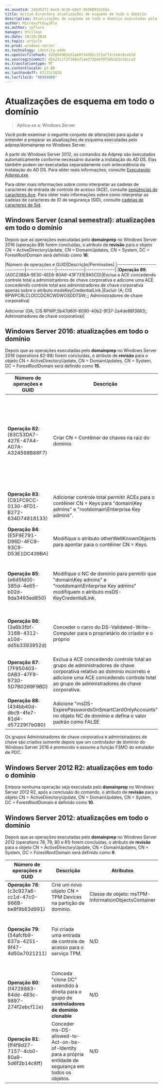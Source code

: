```yaml
---
ms.assetid: 2a5d5271-6ac6-4c1b-b4ef-9b568932a55a
title: Active Directory atualizações de esquema em todo o domínio
description: Atualizações de esquema em todo o domínio executadas pelo adprep/domainprep ao promover um controlador de domínio
author: MicrosoftGuyJFlo
ms.author: joflore
manager: mtillman
ms.date: 10/29/2018
ms.topic: article
ms.prod: windows-server
ms.technology: identity-adds
ms.openlocfilehash: d32656963e52ab0f3a505c172aff3c2ebc8ce53d
ms.sourcegitcommit: d5e27c1f2f168a71ae272bebf8f50e1b3ccbcca3
ms.translationtype: MT
ms.contentlocale: pt-BR
ms.lasthandoff: 07/23/2020
ms.locfileid: "86954088"
---
```

# <a name="domain-wide-schema-updates"></a>Atualizações de esquema em todo o domínio

>Aplica-se a: Windows Server

Você pode examinar o seguinte conjunto de alterações para ajudar a entender e preparar as atualizações de esquema executadas pelo adprep/domainprep no Windows Server.

A partir do Windows Server 2012, os comandos da Adprep são executados automaticamente conforme necessário durante a instalação do AD DS. Elas também podem ser executadas separadamente com antecedência da instalação do AD DS. Para obter mais informações, consulte [Executando Adprep.exe](/previous-versions/windows/it-pro/windows-server-2008-R2-and-2008/dd464018(v=ws.10)).

Para obter mais informações sobre como interpretar as cadeias de caracteres de entrada de controle de acesso (ACE), consulte [seqüências de caracteres Ace](/windows/win32/secauthz/ace-strings). Para obter mais informações sobre como interpretar as cadeias de caracteres de ID de segurança (SID), consulte [cadeias de caracteres de Sid](/windows/win32/secauthz/sid-strings).

## <a name="windows-server-semi-annual-channel-domain-wide-updates"></a>Windows Server (canal semestral): atualizações em todo o domínio

Depois que as operações executadas pelo **domainprep** no Windows Server 2016 (operação 89) forem concluídas, o atributo de **revisão** para o objeto CN = ActiveDirectoryUpdate, CN = DomainUpdates, CN = System, DC = ForestRootDomain será definido como **16**.

|Número de operações e GUID|Descrição|Permissões|
|------------------------------|---------------|--------------|---------------|
|**Operação 89**: {A0C238BA-9E30-4EE6-80A6-43F731E9A5CD}|Exclua a ACE concedendo controle total a administradores de chave corporativa e adicione uma ACE concedendo controle total aos administradores de chave corporativa apenas sobre o atributo msdsKeyCredentialLink.|Excluir (A; CIS RPWPCRLCLOCCDCRCWDWOSDDTSW;;; Administradores de chave corporativa) <br /> <br />Adicionar (OA; CIS RPWP;5b47d60f-6090-40b2-9f37-2a4de88f3063;; Administradores de chave corporativa)|

## <a name="windows-server-2016-domain-wide-updates"></a>Windows Server 2016: atualizações em todo o domínio

Depois que as operações executadas pelo **domainprep** no Windows Server 2016 (operations 82-88) forem concluídas, o atributo de **revisão** para o objeto CN = ActiveDirectoryUpdate, CN = DomainUpdates, CN = System, DC = ForestRootDomain será definido como **15**.

|Número de operações e GUID|Descrição|Atributos|Permissões|
|------------------------------|---------------|--------------|---------------|
|**Operação 82**: {83C53DA7-427E-47A4-A07A-A324598B88F7}|Criar CN = Contêiner de chaves na raiz do domínio|-objectClass: contêiner<br />-Descrição: contêiner padrão para objetos de credencial de chave<br />-ShowInAdvancedViewOnly: TRUE|Um CIS RPWPCRLCLOCCDCRCWDWOSDDTSW;;; EUM<br />Um CIS RPWPCRLCLOCCDCRCWDWOSDDTSW;;;D Um<br />Um CIS RPWPCRLCLOCCDCRCWDWOSDDTSW;;; Sy<br />Um CIS RPWPCRLCLOCCDCRCWDWOSDDTSW;;;D 3D<br />Um CIS RPWPCRLCLOCCDCRCWDWOSDDTSW;;; COMANDOS|
|**Operação 83**: {C81FC9CC-0130-4FD1-B272-634D74818133}|Adicionar controle total permitir ACEs para o contêiner CN = Keys para "domain\Key admins" e "rootdomain\Enterprise Key admins".|N/D|Um CIS RPWPCRLCLOCCDCRCWDWOSDDTSW;;; Administradores de chaves)<br />Um CIS RPWPCRLCLOCCDCRCWDWOSDDTSW;;; Administradores de chave corporativa)|
|**Operação 84**: {E5F9E791-D96D-4FC9-93C9-D53E1DC439BA}|Modifique o atributo otherWellKnownObjects para apontar para o contêiner CN = Keys.|-otherWellKnownObjects: B:32:683A24E2E8164BD3AF86AC3C2CF3F981: CN = Keys,% WS|N/D|
|**Operação 85**: {e6d5fd00-385d-4e65-b02d-9da3493ed850}|Modifique o NC de domínio para permitir que "domain\Key admins" e "rootdomain\Enterprise Key admins" modifiquem o atributo msDS-KeyCredentialLink. |N/D|OA CIS RPWP;5b47d60f-6090-40b2-9f37-2a4de88f3063;; Administradores de chaves)<br />OA CIS RPWP;5b47d60f-6090-40b2-9f37-2a4de88f3063;; Os administradores de chave corporativa no domínio raiz, mas em domínios não raiz resultaram em uma ACE falsa relativa ao domínio com um SID não resolvível-527)|
|**Operação 86**: {3a6b3fbf-3168-4312-a10d-dd5b3393952d}|Conceder o carro do DS-Validated-Write-Computer para o proprietário do criador e o próprio|N/D|OA CIIO; SW; 9b026da6-0d3c-465c-8bee-5199d7165cba; bf967a86-0de6-11D0-a285-00aa003049e2; PS)<br />OA CIIO; SW; 9b026da6-0d3c-465c-8bee-5199d7165cba; bf967a86-0de6-11D0-a285-00aa003049e2; CO)|
|**Operação 87**: {7F950403-0AB3-47F9-9730-5D7B0269F9BD}|Exclua a ACE concedendo controle total ao grupo de administradores de chave corporativa relativo ao domínio incorreto e adicione uma ACE concedendo controle total ao grupo de administradores de chave corporativa. |N/D|Excluir (A; CIS RPWPCRLCLOCCDCRCWDWOSDDTSW;;; Administradores de chave corporativa)<br /> <br />Adicionar (A; CIS RPWPCRLCLOCCDCRCWDWOSDDTSW;;; Administradores de chave corporativa)|
|**Operação 88**: {434bb40d-dbc9-4fe7-81d4-d57229f7b080}|Adicione "msDS-ExpirePasswordsOnSmartCardOnlyAccounts" no objeto NC de domínio e defina o valor padrão como FALSE|N/D|N/D|

Os grupos Administradores de chave corporativa e administradores de chave são criados somente depois que um controlador de domínio do Windows Server 2016 é promovido e assume a função FSMO do emulador de PDC.

## <a name="windows-server-2012-r2-domain-wide-updates"></a>Windows Server 2012 R2: atualizações em todo o domínio

Embora nenhuma operação seja executada pelo **domainprep** no Windows Server 2012 R2, após a conclusão do comando, o atributo de **revisão** para o objeto CN = ActiveDirectoryUpdate, CN = DomainUpdates, CN = System, DC = ForestRootDomain é definido como **10**.

## <a name="windows-server-2012-domain-wide-updates"></a>Windows Server 2012: atualizações em todo o domínio

Depois que as operações executadas pelo **domainprep** no Windows Server 2012 (operations 78, 79, 80 e 81) forem concluídas, o atributo de **revisão** para o objeto CN = ActiveDirectoryUpdate, CN = DomainUpdates, CN = System, DC = ForestRootDomain será definido como **9**.

|Número de operações e GUID|Descrição|Atributos|Permissões|
|------------------------------|---------------|--------------|---------------|
|**Operação 78**: {c3c927a6-cc1d-47c0-966B-be8f9b63d991}|Crie um novo objeto CN = TPM Devices na partição de domínio.|Classe de objeto: msTPM-InformationObjectsContainer|N/D|
|**Operação 79**: {54afcfb9-637a-4251-9f47-4d50e7021211}|Foi criada uma entrada de controle de acesso para o serviço TPM.|N/D|OA CIIO; WP; ea1b7b93-5e48-46D5-bc6c-4df4fda78a35; bf967a86-0de6-11D0-a285-00aa003049e2; PS)|
|**Operação 80**: {f4728883-84dd-483c-9897-274f2ebcf11e}|Conceda "clone DC" estendido à direita para o grupo de **controladores de domínio clonable**|N/D|(OA;; CR; 3e0f7e18-2c7a-4c10-ba82-4d926db99a3e;; *Sid de domínio*-522)|
|**Operação 81**: {ff4f9d27-7157-4cb0-80a9-5d6f2b14c8ff}|Conceder ms-DS-allowed-to-Act-on-be-of-Identity para a própria entidade de segurança em todos os objetos.|N/D|OA CIOI; RPWP;3f78c3e5-f79a-46bd-a0b8-9d18116ddc79;; PROFISSIONAIS|

